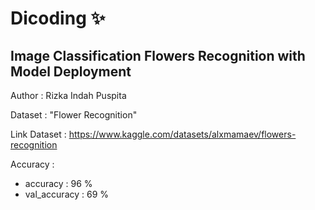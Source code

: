 # Dicoding ✨

## Image Classification Flowers Recognition with Model Deployment
Author : Rizka Indah Puspita

Dataset : "Flower Recognition" 

Link Dataset : https://www.kaggle.com/datasets/alxmamaev/flowers-recognition

Accuracy :

- accuracy : 96 %
- val_accuracy : 69 %
